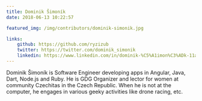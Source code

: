 ```yaml
---
title: Dominik Šimoník
date: 2018-06-13 10:22:57

featured_img: /img/contributors/dominik-simonik.jpg

links:
    github: https://github.com/ryzizub
    twitter: https://twitter.com/dominik_simonik
    linkedin: https://www.linkedin.com/in/dominik-%C5%A1imon%C3%ADk-11a14014b/
---
```


Dominik Šimoník is Software Engineer developing apps in Angular, Java, Dart, Node.js and Ruby. He is GDG Organizer and lector for women at community Czechitas in the Czech Republic. When he is not at the computer, he engages in various geeky activities like drone racing, etc.